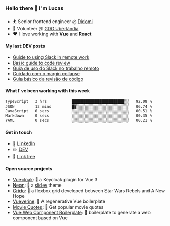 ### Hello there 👋 I'm Lucas

* ⛹️‍ Senior frontend engineer @ [Didomi](https://didomi.io)
* 📆 Volunteer @ [GDG Uberlândia](https://gdg.community.dev/gdg-uberlandia/)
* ❤️ I love working with **Vue** and **React**

#### My last DEV posts

<!-- BLOG-POST-LIST:START -->
- [Guide to using Slack in remote work](https://dev.to/villageboim/guide-to-using-slack-in-remote-work-3457)
- [Basic guide to code review](https://dev.to/villageboim/basic-guide-to-code-review-f6g)
- [Guia de uso do Slack no trabalho remoto](https://dev.to/vilaboim/guia-de-uso-do-slack-no-trabalho-remoto-1cpp)
- [Cuidado com o margin collapse](https://dev.to/vilaboim/cuidado-com-o-margin-collapse-3gbo)
- [Guia básico da revisão de código](https://dev.to/vilaboim/guia-basico-da-revisao-de-codigo-202k)
<!-- BLOG-POST-LIST:END -->

#### What I've been working with this week

<!--START_SECTION:waka-->

```txt
TypeScript   3 hrs           ███████████████████████░░   92.08 %
JSON         13 mins         █▓░░░░░░░░░░░░░░░░░░░░░░░   06.74 %
JavaScript   0 secs          ░░░░░░░░░░░░░░░░░░░░░░░░░   00.51 %
Markdown     0 secs          ░░░░░░░░░░░░░░░░░░░░░░░░░   00.35 %
YAML         0 secs          ░░░░░░░░░░░░░░░░░░░░░░░░░   00.21 %
```

<!--END_SECTION:waka-->

#### Get in touch

* 🏢 [LinkedIn](https://www.linkedin.com/in/vilaboim/)
* ✏️ [DEV](https://dev.to/vilaboim)
* 🎄 [LinkTree](https://linktr.ee/lucasvilaboim)

#### Open source projects

* [Vuecloak](https://github.com/vilaboim/vuecloak): 🔑 a Keycloak plugin for Vue 3
* [Neon](https://github.com/vilaboim/slidev-theme-neon): 🦚 a [slidev](https://sli.dev/) theme
* [Grido](https://github.com/vilaboim/grido): 🐸 a flexbox grid developed between Star Wars Rebels and A New Hope
* [Vueverine](https://github.com/vilaboim/vueverine): 🦦 A regenerative Vue boilerplate
* [Movie Quotes](https://github.com/vilaboim/movie-quotes): 🎥 Get popular movie quotes
* [Vue Web Component Boilerplate](https://github.com/vilaboim/vue-web-component-boilerplate): 💚 boilerplate to generate a web component based on Vue
